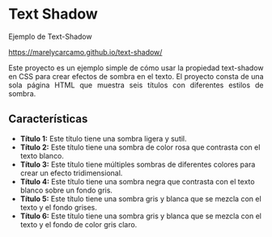 # Text Shadow

Ejemplo de Text-Shadow

https://marelycarcamo.github.io/text-shadow/

<p align="justify">Este proyecto es un ejemplo simple de cómo usar la propiedad text-shadow en CSS para crear efectos de sombra en el texto. El proyecto consta de una sola página HTML que muestra seis títulos con diferentes estilos de sombra.</p>

## Características
- **Título 1:** Este título tiene una sombra ligera y sutil.
- **Título 2:** Este título tiene una sombra de color rosa que contrasta con el texto blanco.
- **Título 3:** Este título tiene múltiples sombras de diferentes colores para crear un efecto tridimensional.
- **Título 4:** Este título tiene una sombra negra que contrasta con el texto blanco sobre un fondo gris.
- **Título 5:** Este título tiene una sombra gris y blanca que se mezcla con el texto y el fondo grises.
- **Título 6:** Este título tiene una sombra gris y blanca que se mezcla con el texto y el fondo de color gris claro.
